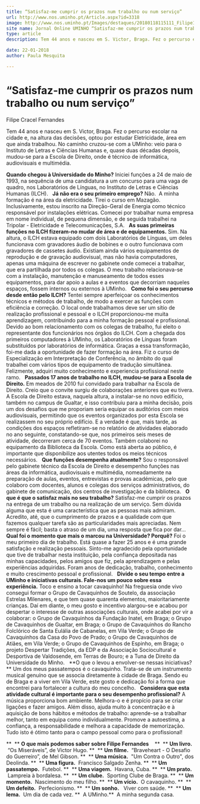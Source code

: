 ```yaml
---
title: “Satisfaz-me cumprir os prazos num trabalho ou num serviço”
url: http://www.nos.uminho.pt/Article.aspx?id=3318
image: http://www.nos.uminho.pt/Images/destaques/20180118115111_Filipe10.jpg
site name: Jornal Online UMINHO “Satisfaz-me cumprir os prazos num trabalho ou num serviço”
type: article
description: Tem 44 anos e nasceu em S. Victor, Braga. Fez o percurso escolar na cidade e, na altura das decisões, optou por estudar Eletricidade, área em que ainda trabalhou. No caminho cruzou-se com a UMinho: veio para o Instituto de Letras e Ciências Humanas e, quase duas décadas depois, mudou-se para a Escola de Direito, onde é técnico de informática, audiovisuais e multimédia.

date: 22-01-2018
author: Paula Mesquita

---
```

# “Satisfaz-me cumprir os prazos num trabalho ou num serviço”


  

Filipe Cracel Fernandes

Tem 44 anos e nasceu em S. Victor, Braga. Fez o percurso escolar na cidade e, na altura das decisões, optou por estudar Eletricidade, área em que ainda trabalhou. No caminho cruzou-se com a UMinho: veio para o Instituto de Letras e Ciências Humanas e, quase duas décadas depois, mudou-se para a Escola de Direito, onde é técnico de informática, audiovisuais e multimédia.

**Quando chegou à Universidade do Minho?** 
Iniciei funções a 24 de maio de 1993, na sequência de uma candidatura a um concurso para uma vaga de quadro, nos Laboratórios de Línguas, no Instituto de Letras e Ciências Humanas (ILCH).
 
**Já não era o seu primeiro emprego?** 
Não.  A minha formação é na área da eletricidade. Tirei o curso em Mazagão. Inclusivamente, estou inscrito na Direção-Geral de Energia como técnico responsável por instalações elétricas. Comecei por trabalhar numa empresa em nome individual, de pequena dimensão, e de seguida trabalhei na Tripolar - Eletricidade e Telecomunicações, S.A.
 
**As suas primeiras funções no ILCH fizeram-no mudar de área e de equipamentos.** 
Sim. Na altura, o ILCH estava equipado com dois Laboratórios de Línguas, um deles funcionava com gravadores áudio de bobines e o outro funcionava com gravadores de cassetes áudio. Existiam ainda vários equipamentos de reprodução e de gravação audiovisual, mas não havia computadores, apenas uma máquina de escrever no gabinete onde comecei a trabalhar, que era partilhada por todos os colegas. O meu trabalho relacionava-se com a instalação, manutenção e manuseamento de todos esses equipamentos, para dar apoio a aulas e a eventos que decorriam naqueles espaços, fossem internos ou externos à UMinho.
 
**Como foi o seu percurso desde então pelo ILCH?** 
Tentei sempre aperfeiçoar os conhecimentos técnicos e métodos de trabalho, de modo a exercer as funções com eficiência e correção. O local onde trabalhamos deve ser um sítio de realização profissional e pessoal e o ILCH proporcionou-me muita aprendizagem, contribuindo para a minha formação pessoal e profissional. Devido ao bom relacionamento com os colegas de trabalho, fui eleito o representante dos funcionários nos órgãos do ILCH. Com a chegada dos primeiros computadores à UMinho, os Laboratórios de Línguas foram substituídos por laboratórios de informática. Graças a essa transformação, foi-me dada a oportunidade de fazer formação na área. Fiz o curso de Especialização em Interpretação de Conferência, no âmbito do qual trabalhei com vários tipos de equipamento de tradução simultânea. Felizmente, adquiri muito conhecimento e experiencia profissional neste ramo.
 
**Passados 17 anos de trabalho no ILCH, mudou-se para a Escola de Direito.** 
Em meados de 2010 fui convidado para trabalhar na Escola de Direito. Creio que o convite surgiu de colaborações anteriores que eu tivera. A Escola de Direito estava, naquela altura, a instalar-se no novo edifício, também no campus de Gualtar, e isso contribuiu para a minha decisão, pois um dos desafios que me proporiam seria equipar os auditórios com meios audiovisuais, permitindo que os eventos organizados por esta Escola se realizassem no seu próprio edifício. E a verdade é que, mais tarde, as condições dos espaços refletiram-se no relatório de atividades elaborado no ano seguinte, constatando-se que, nos primeiros seis meses de atividade, decorreram cerca de 70 eventos. Também colaborei no equipamento da Biblioteca da Escola. Como está aberta ao público, é importante que disponibilize aos utentes todos os meios técnicos necessários.
 
**Que funções desempenha atualmente?** 
Sou o responsável pelo gabinete técnico da Escola de Direito e desempenho funções nas áreas da informática, audiovisuais e multimédia, nomeadamente na preparação de aulas, eventos, entrevistas e provas académicas, pelo que colaboro com docentes, alunos e colegas dos serviços administrativos, do gabinete de comunicação, dos centros de investigação e da biblioteca.
 
**O que é que o satisfaz mais no seu trabalho?** 
Satisfaz-me cumprir os prazos na entrega de um trabalho ou na realização de um serviço. Sem dúvida alguma que esta é uma característica que as pessoas mais admiram. Acredito, até, que o cumprimento de prazos e a qualidade com que fazemos qualquer tarefa são as particularidades mais apreciadas. Nem sempre é fácil; basta o atraso de um dia, uma resposta que fica por dar…
 
**Qual foi o momento que mais o marcou na Universidade? Porquê?** 
Foi o meu primeiro dia de trabalho. Está quase a fazer 25 anos e é uma grande satisfação e realização pessoais. Sinto-me agradecido pela oportunidade que tive de trabalhar nesta instituição, pela confiança depositada nas minhas capacidades, pelos amigos que fiz, pela aprendizagem e pelas experiências adquiridas. Foram anos de dedicação, trabalho, conhecimento e muito crescimento pessoal e profissional.
 
**Divide o seu tempo entre a UMinho e iniciativas culturais. Fale-nos um pouco sobre essa experiência.** 
Toco e ensino a tocar cavaquinho! Na freguesia onde vivo consegui formar o Grupo de Cavaquinhos de Soutelo, da associação Estrelas Milenares, e que tem quase quarenta elementos, maioritariamente crianças. Daí em diante, o meu gosto e incentivo alargou-se e acabou por despertar o interesse de outras associações culturais, onde acabei por vir a colaborar: o Grupo de Cavaquinhos da Fundação Inatel, em Braga; o Grupo de Cavaquinhos de Gualtar, em Braga; o Grupo de Cavaquinhos do Rancho Folclórico de Santa Eulália de Cabanelas, em Vila Verde; o Grupo de Cavaquinhos da Casa do Povo de Prado; o Grupo de Cavaquinhos de Atiães, em Vila Verde; o Grupo de Cavaquinhos de Espinho, em Braga; o projeto Despertar Tradições, da EDP e da Associação Sociocultural e Desportiva de Valdosende, em Terras de Bouro; e a Tuna de Direito da Universidade do Minho.
 
**O que o levou a envolver-se nessas iniciativas? ** 
Um dos meus passatempos é o cavaquinho. Trata-se de um instrumento musical genuíno que se associa diretamente à cidade de Braga. Sendo eu de Braga e a viver em Vila Verde, este gosto e dedicação foi a forma que encontrei para fortalecer a cultura do meu concelho.
 
**Considera que esta atividade cultural é importante para o seu desempenho profissional?** 
A música proporciona bom ambiente. Melhora-o e é propício para se criar ligações e fazer amigos. Além disso, ajuda muito à concentração e à aquisição de bons hábitos e métodos de trabalho: aprende-se a trabalhar melhor, tanto em equipa como individualmente. Promove a autoestima, a confiança, a responsabilidade e melhora a capacidade de memorização. Tudo isto é ótimo tanto para o campo pessoal como para o profissional!
 
 

**  ** **O que mais podemos saber sobre Filipe Fernandes** 
  
**  ** **Um livro.**  “Os Miseráveis”, de Victor Hugo.
**  ** **Um filme.**  “Braveheart - O Desafio do Guerreiro”, de Mel Gibson.
**  ** **Uma música.**  "Um Contra o Outro", dos Deolinda.
**  ** **Uma figura.**  Francisco Salgado Zenha.
**  ** **Um passatempo.**  Futebol.
**  ** **Uma viagem.**  Havana, Cuba.
**  ** **Um prato.**  Lampreia à bordalesa.
**  ** **Um clube.**  Sporting Clube de Braga.
**  ** **Um momento.**  Nascimento do meu filho.
**  ** **Um vício.**  O cavaquinho.
**  ** **Um defeito.**  Perfecionismo.
**  ** **Um sonho.**   Viver com saúde.
**  ** **Um lema.**  Um dia de cada vez.
**  A UMinho.**  A minha segunda casa.
 

